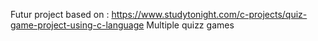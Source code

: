Futur project based on : 
https://www.studytonight.com/c-projects/quiz-game-project-using-c-language
Multiple quizz games
